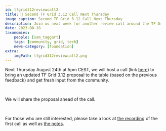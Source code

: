 ```yaml
---
id: tfgrid312reviewcall2
title: 🚨 Second TF Grid 3.12 Call Next Thursday
image_caption: Second TF Grid 3.12 Call Next Thursday
description: Join us next week for another review call around the TF Grid 3.12 proposal.
date: 2023-08-18
taxonomies:
    people: [sam_taggart]
    tags: [community, grid, tech]
    news-category: [foundation]
extra:
    imgPath: tfgrid312reviewcall2.png
---
```


Next Thursday August 24th at 5pm CEST, we will host a call (link [here](https://bit.ly/tfcommunitycall)) to bring an updated TF Grid 3.12 proposal to the table (based on the previous feedback) and get fresh input from the community.

<br/>

We will share the proposal ahead of the call.

<br/>

For those who are still interested, please take a look at [the recording](https://youtu.be/VcNZvp_PhPs) of the first call as well as [the notes](https://forum.threefold.io/t/tfgrid-3-12-proposal-and-discussion/4031/16?u=gosam).